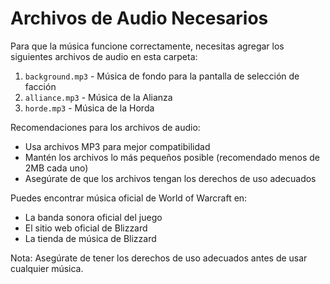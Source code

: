 # Archivos de Audio Necesarios

Para que la música funcione correctamente, necesitas agregar los siguientes archivos de audio en esta carpeta:

1. `background.mp3` - Música de fondo para la pantalla de selección de facción
2. `alliance.mp3` - Música de la Alianza
3. `horde.mp3` - Música de la Horda

Recomendaciones para los archivos de audio:
- Usa archivos MP3 para mejor compatibilidad
- Mantén los archivos lo más pequeños posible (recomendado menos de 2MB cada uno)
- Asegúrate de que los archivos tengan los derechos de uso adecuados

Puedes encontrar música oficial de World of Warcraft en:
- La banda sonora oficial del juego
- El sitio web oficial de Blizzard
- La tienda de música de Blizzard

Nota: Asegúrate de tener los derechos de uso adecuados antes de usar cualquier música. 